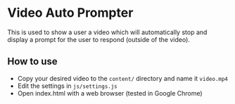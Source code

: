 # Video Auto Prompter
This is used to show a user a video which will automatically stop and display a prompt for the user to respond (outside of the video).

## How to use
- Copy your desired video to the `content/` directory and name it `video.mp4`
- Edit the settings in `js/settings.js`
- Open index.html with a web browser (tested in Google Chrome)
